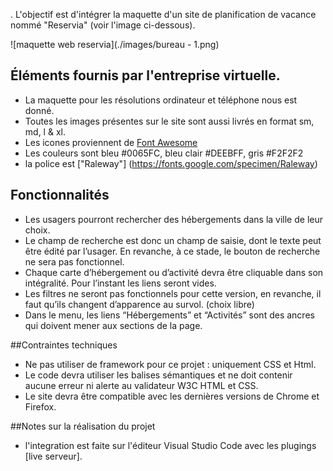 .
L'objectif est d'intégrer la maquette d'un site de planification de vacance nommé "Reservia" (voir l'image ci-dessous).

![maquette web reservia](./images/bureau - 1.png)

## Éléments fournis par l'entreprise virtuelle.
- La maquette pour les résolutions ordinateur et téléphone nous est donné.
- Toutes les images présentes sur le site sont aussi livrés en format sm, md, l & xl.
- Les icones proviennent de [Font Awesome](https://fontawesome.com/)
- Les couleurs sont bleu #0065FC, bleu clair #DEEBFF, gris #F2F2F2
- la police est ["Raleway"] (https://fonts.google.com/specimen/Raleway)

## Fonctionnalités
- Les usagers pourront rechercher des hébergements dans la ville de leur choix.
- Le champ de recherche est donc un champ de saisie, dont le texte peut être édité par l’usager. En revanche, à ce stade, le bouton de recherche ne sera pas fonctionnel.
- Chaque carte d’hébergement ou d’activité devra être cliquable dans son intégralité. Pour l’instant les liens seront vides.
- Les filtres ne seront pas fonctionnels pour cette version, en revanche, il faut qu’ils changent d’apparence au survol. (choix libre)
- Dans le menu, les liens “Hébergements” et “Activités” sont des ancres qui doivent mener aux sections de la page.

##Contraintes techniques
- Ne pas utiliser de framework pour ce projet : uniquement CSS et Html.
- Le code devra utiliser les balises sémantiques et ne doit contenir aucune erreur ni alerte au validateur W3C HTML et CSS.
- Le site devra être compatible avec les dernières versions de Chrome et Firefox.

##Notes sur la réalisation du projet
- l'integration est faite sur l'éditeur Visual Studio Code avec les plugings [live serveur].

